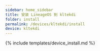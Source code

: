 ```yaml
---
sidebar: home_sidebar
title: 安装 LineageOS 到 kltekdi
folder: install
permalink: /devices/kltekdi/install
device: kltekdi
---
```

{% include templates/device_install.md %}
